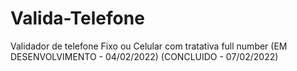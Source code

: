# Valida-Telefone
Validador de telefone Fixo ou Celular com tratativa full number
(EM DESENVOLVIMENTO - 04/02/2022)
(CONCLUIDO - 07/02/2022)